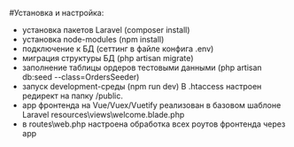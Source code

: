 #Установка и настройка:
 
- установка пакетов Laravel (composer install)
- установка node-modules (npm install)
- подключение к БД (сеттинг в файле конфига .env)
- миграция структуры БД (php artisan migrate)
- заполнение таблицы ордеров тестовыми данными (php artisan db:seed --class=OrdersSeeder)
- запуск development-среды (npm run dev) В .htaccess настроен редирект на папку /public. 
- app фронтенда на Vue/Vuex/Vuetify реализован в базовом шаблоне Laravel resources\views\welcome.blade.php
- в routes\web.php настроена обработка всех роутов фронтенда через app  
